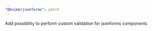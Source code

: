 ```yaml
---
"@knime/jsonforms": patch
---
```


Add possibility to perform custom validation for jsonforms components
